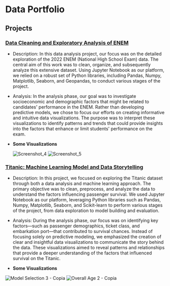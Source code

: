 # Data Portfolio


## Projects
### [Data Cleaning and Exploratory Analysis of ENEM](https://github.com/lureba/ENEM-EDA-EN-US)
- Description: In this data analysis project, our focus was on the detailed exploration of the 2022 ENEM (National High School Exam) data. The central aim of this work was to clean, organize, and subsequently analyze this extensive dataset. Using Jupyter Notebook as our platform, we relied on a robust set of Python libraries, including Pandas, Numpy, Matplotlib, Seaborn, and Geopandas, to conduct various stages of the project.

- Analysis: In the analysis phase, our goal was to investigate socioeconomic and demographic factors that might be related to candidates' performance in the ENEM. Rather than developing predictive models, we chose to focus our efforts on creating informative and intuitive data visualizations. The purpose was to interpret these visualizations to identify patterns and trends that could provide insights into the factors that enhance or limit students' performance on the exam.
- **Some Visualizations**


    ![Screenshot_4](https://github.com/user-attachments/assets/cebfe15e-ec10-4dbc-9d58-a461a8aba80b)
    ![Screenshot_5](https://github.com/user-attachments/assets/cbb01771-8d2f-4966-b540-d3824895dad4)

### [Titanic: Machine Learning Model and Data Storytelling](https://github.com/lureba/Titanic-US)
- Description: In this project, we focused on exploring the Titanic dataset through both a data analysis and machine learning approach. The primary objective was to clean, preprocess, and analyze the data to understand the factors influencing passenger survival. We used Jupyter Notebook as our platform, leveraging Python libraries such as Pandas, Numpy, Matplotlib, Seaborn, and Scikit-learn to perform various stages of the project, from data exploration to model building and evaluation.

- Analysis: During the analysis phase, our focus was on identifying key factors—such as passenger demographics, ticket class, and embarkation port—that contributed to survival chances. Instead of focusing solely on predictive modeling, we emphasized the creation of clear and insightful data visualizations to communicate the story behind the data. These visualizations aimed to reveal patterns and relationships that provide a deeper understanding of the factors that influenced survival on the Titanic.
  
- **Some Visualizations**

![Model Selection 3 - Copia](https://github.com/user-attachments/assets/441fc339-acbd-44b8-932e-f8bee9bc6f45)
![Overall Age 2 - Copia](https://github.com/user-attachments/assets/2f43042e-a0c9-4b83-8599-3c37e803a8b9)





















